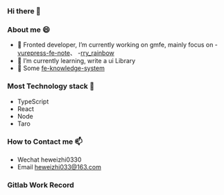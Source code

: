 ### Hi there 👋

<!--
**LazyTraveller/LazyTraveller** is a ✨ _special_ ✨ repository because its `README.md` (this file) appears on your GitHub profile.

Here are some ideas to get you started:

- 🔭 I’m currently working on ...
- 🌱 I’m currently learning ...
- 👯 I’m looking to collaborate on ...
- 🤔 I’m looking for help with ...
- 💬 Ask me about ...
- 📫 How to reach me: ...
- 😄 Pronouns: ...
- ⚡ Fun fact: ...
-->
### About me 😄 
- 🔭 Fronted developer,  I’m currently working on gmfe, mainly focus on
  -[vurepress-fe-note](https://github.com/LazyTraveller/vuepress-fe-note)、
  -[rry_rainbow](https://github.com/LazyTraveller/rry_rainbow)
- 🌱 I’m currently learning, write a ui Library
- 📖 Some [fe-knowledge-system](https://lazytraveller.github.io/vuepress-fe-note)

### Most Technology stack 🤔
- TypeScript
- React
- Node
- Taro

### How to Contact me 📫 
- Wechat heweizhi0330
- Email heweizhi033@163.com

### Gitlab Work Record
<!-- ![gitlab work record](https://files.catbox.moe/idpxjz.png) -->
